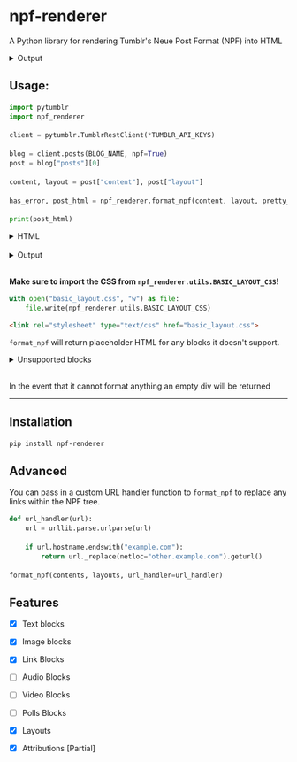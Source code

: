 # npf-renderer

A Python library for rendering Tumblr's Neue Post Format (NPF) into HTML

<details>
<summary>
Output
</summary>

![Example output](https://raw.githubusercontent.com/syeopite/npf-renderer/master/screenshots/example.png)

</details>

## Usage:

```python 
import pytumblr
import npf_renderer

client = pytumblr.TumblrRestClient(*TUMBLR_API_KEYS)

blog = client.posts(BLOG_NAME, npf=True)
post = blog["posts"][0]

content, layout = post["content"], post["layout"]

has_error, post_html = npf_renderer.format_npf(content, layout, pretty_html=True)

print(post_html)
```

<details>

<summary>
HTML
</summary>

```html
<div class="post-body">
  <div class="layout-row">
    <p class="text-block">
      <span class="inline-formatted-content">This is a <i class="inline-italics">text block</i>! I have a 
        <b class="inline-bold">lot</b> of inline formatting options! 
        <span class="inline-color" style="color: #ff4930;">Here's some text in </span>
        <span class="inline-color" style="color: #00b8ff;">color</span>
      </span>
    </p>
  </div>
  <div class="layout-row">
    <figure class="image-block">
      <div class="image-container">
        <img alt="image" class="image" loading="lazy" sizes="(max-width: 540px) 33vh, 180px" srcset="...">
      </div>
    </figure>
    <figure class="image-block">
      <div class="image-container">
        <img alt="image" class="image" loading="lazy" sizes="(max-width: 540px) 33vh, 180px" srcset="...">
      </div>
    </figure>
    <figure class="image-block">
      <div class="image-container">
        <img alt="image" class="image" loading="lazy" sizes="(max-width: 540px) 33vh, 180px" srcset="...">
      </div>
    </figure>
  </div>
  <div class="layout-row">
    <figure class="image-block">
      <div class="image-container">
        <img alt="image" class="image" loading="lazy" sizes="(max-width: 540px) 50vh, 270px" srcset="...">
      </div>
    </figure>
    <figure class="image-block">
      <div class="image-container">
        <img alt="image" class="image" loading="lazy" sizes="(max-width: 540px) 50vh, 270px" srcset="...">
      </div>
    </figure>
  </div>
  <div class="layout-row">
    <div class="link-block">
      <a class="link-block-link" href="https://href.li/?https://example.com">
        <div class="link-block-title">
          <span>Example Domain</span>
        </div>
        <div class="link-block-description-container">
          <div class="link-block-subtitles">
            <span>
              <span>example.com</span>
            </span>
          </div>
        </div>
      </a>
    </div>
  </div>
  <div class="layout-row">
    <p class="text-block">This is a link</p>
  </div>
```

</details>

<br/>

<details>
<summary>
Output
</summary>

![Example output](https://raw.githubusercontent.com/syeopite/npf-renderer/master/screenshots/example.png)

</details>

<br/>

**Make sure to import the CSS from `npf_renderer.utils.BASIC_LAYOUT_CSS`!**

```python
with open("basic_layout.css", "w") as file:
    file.write(npf_renderer.utils.BASIC_LAYOUT_CSS)
```

```html
<link rel="stylesheet" type="text/css" href="basic_layout.css">
```

`format_npf` will return placeholder HTML for any blocks it doesn't support.


<details>
<summary>Unsupported blocks</summary>

```html
<div class="post-body">
  <p class="text-block"> This text block is supported but the next block is not! </p>
  <div class="unsupported-content-block">
    <div class="unsupported-content-block-message">
      <h1>Unsupported content placeholder</h1>
      <p>Hello! I'm a placeholder for the unsupported "poll" type NPF content block. Please report me!</p>
    </div>
  </div>
</div>
```

</details>

<br/>

In the event that it cannot format anything an empty div will be returned

---

## Installation

```bash
pip install npf-renderer
```

## Advanced

You can pass in a custom URL handler function to `format_npf` to replace any links within the NPF tree.

```python
def url_handler(url):
    url = urllib.parse.urlparse(url)

    if url.hostname.endswith("example.com"):
        return url._replace(netloc="other.example.com").geturl()

format_npf(contents, layouts, url_handler=url_handler)
```


## Features

- [x] Text blocks
- [x] Image blocks
- [x] Link Blocks
- [ ] Audio Blocks
- [ ] Video Blocks
- [ ] Polls Blocks

- [x] Layouts 
- [x] Attributions [Partial]
